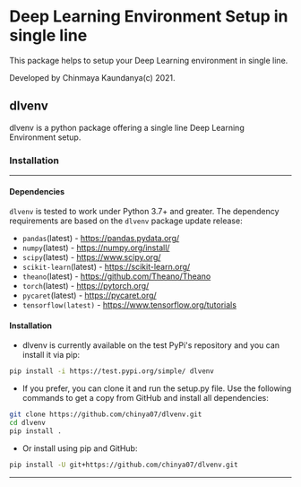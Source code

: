 # Deep Learning Environment Setup in single line 

This package helps to setup your Deep Learning environment in single line.

Developed by Chinmaya Kaundanya(c) 2021.

## dlvenv

dlvenv is a python package offering a single line Deep Learning Environment setup. 


### Installation

---

#### Dependencies

`dlvenv` is tested to work under Python 3.7+ and greater. The dependency requirements are based on the `dlvenv` package update release:

- `pandas`(latest) - https://pandas.pydata.org/
- `numpy`(latest) - https://numpy.org/install/
- `scipy`(latest) - https://www.scipy.org/
- `scikit-learn`(latest) - https://scikit-learn.org/
- `theano`(latest) - https://github.com/Theano/Theano
- `torch`(latest) - https://pytorch.org/
- `pycaret`(latest) - https://pycaret.org/
- `tensorflow(latest)` - https://www.tensorflow.org/tutorials



#### Installation

* dlvenv is currently available on the test PyPi's repository and you can install it via pip:

```bash
pip install -i https://test.pypi.org/simple/ dlvenv
```

* If you prefer, you can clone it and run the setup.py file. Use the following commands to get a copy from GitHub and install all dependencies:

```bash
git clone https://github.com/chinya07/dlvenv.git
cd dlvenv
pip install .
```

* Or install using pip and GitHub:

```bash
pip install -U git+https://github.com/chinya07/dlvenv.git
```

---

